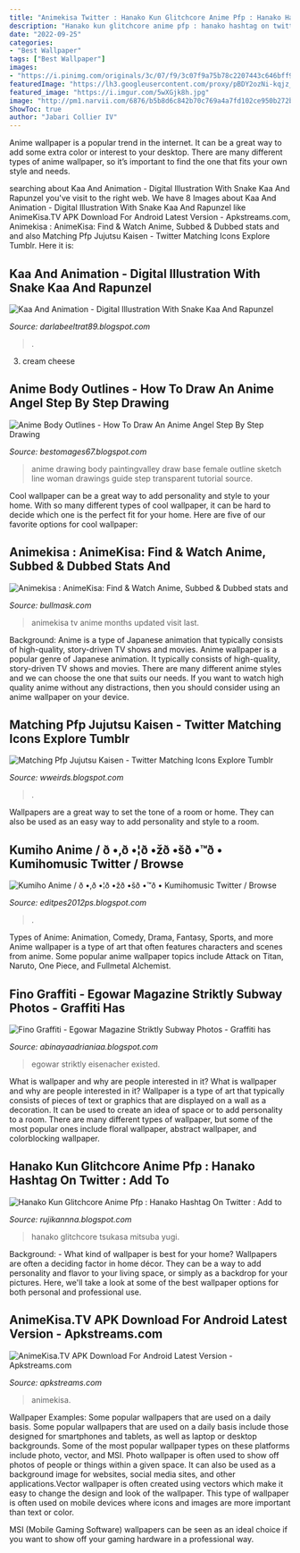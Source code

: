 ```yaml
---
title: "Animekisa Twitter : Hanako Kun Glitchcore Anime Pfp : Hanako Hashtag On Twitter : Add To"
description: "Hanako kun glitchcore anime pfp : hanako hashtag on twitter : add to"
date: "2022-09-25"
categories:
- "Best Wallpaper"
tags: ["Best Wallpaper"]
images:
- "https://i.pinimg.com/originals/3c/07/f9/3c07f9a75b78c2207443c646bff9f2a7.jpg"
featuredImage: "https://lh3.googleusercontent.com/proxy/pBDY2ozNi-kqjz_IQNnj9yoyTOiLjwxVcOEavAwpQirAeMAUFd93Ab6ldIObnMvHjMD1sgCwV44pZBNRB10pwkd5fDXscp15fxVR_AgytjvDoUnki2BKEHrbZA=w1200-h630-p-k-no-nu"
featured_image: "https://i.imgur.com/5wXGjk8h.jpg"
image: "http://pm1.narvii.com/6876/b5b8d6c842b70c769a4a7fd102ce950b272be69br1-1361-1946v2_00.jpg"
ShowToc: true
author: "Jabari Collier IV"
---
```



Anime wallpaper is a popular trend in the internet. It can be a great way to add some extra color or interest to your desktop. There are many different types of anime wallpaper, so it’s important to find the one that fits your own style and needs.

	

		
searching about Kaa And Animation - Digital Illustration With Snake Kaa And Rapunzel you've visit to the right web. We have 8 Images about Kaa And Animation - Digital Illustration With Snake Kaa And Rapunzel like AnimeKisa.TV APK Download For Android Latest Version - Apkstreams.com, Animekisa : AnimeKisa: Find &amp; Watch Anime, Subbed &amp; Dubbed stats and and also Matching Pfp Jujutsu Kaisen - Twitter Matching Icons Explore Tumblr. Here it is:
		
    
## Kaa And Animation - Digital Illustration With Snake Kaa And Rapunzel

<img loading=lazy src="https://lh3.googleusercontent.com/proxy/pBDY2ozNi-kqjz_IQNnj9yoyTOiLjwxVcOEavAwpQirAeMAUFd93Ab6ldIObnMvHjMD1sgCwV44pZBNRB10pwkd5fDXscp15fxVR_AgytjvDoUnki2BKEHrbZA=w1200-h630-p-k-no-nu" onerror="this.onerror=null;this.src='https://tse3.mm.bing.net/th?id=OIP.2ooU46ZxLvEZc_0Hv_KQvgHaJV&amp;pid=15.1';" alt="Kaa And Animation - Digital Illustration With Snake Kaa And Rapunzel">

_Source: darlabeeltrat89.blogspot.com_

>. 

	

3. cream cheese 

    
## Anime Body Outlines - How To Draw An Anime Angel Step By Step Drawing

<img loading=lazy src="https://paintingvalley.com/drawings/girl-drawing-full-body-15.png" onerror="this.onerror=null;this.src='https://tse4.mm.bing.net/th?id=OIP.uNateZ_F5bDwhy3OYIUtLAAAAA&amp;pid=15.1';" alt="Anime Body Outlines - How To Draw An Anime Angel Step By Step Drawing">

_Source: bestomages67.blogspot.com_

>anime drawing body paintingvalley draw base female outline sketch line woman drawings guide step transparent tutorial source. 

	

Cool wallpaper can be a great way to add personality and style to your home. With so many different types of cool wallpaper, it can be hard to decide which one is the perfect fit for your home. Here are five of our favorite options for cool wallpaper: 

    
## Animekisa : AnimeKisa: Find &amp; Watch Anime, Subbed &amp; Dubbed Stats And

<img loading=lazy src="https://www.bullmask.com/assets/images/animekisa.tv.jpg" onerror="this.onerror=null;this.src='https://tse3.mm.bing.net/th?id=OIP.C7tLG3Yf836IZqanlc0QDwHaFJ&amp;pid=15.1';" alt="Animekisa : AnimeKisa: Find &amp; Watch Anime, Subbed &amp; Dubbed stats and">

_Source: bullmask.com_

>animekisa tv anime months updated visit last. 

	

Background: Anime is a type of Japanese animation that typically consists of high-quality, story-driven TV shows and movies.
Anime wallpaper is a popular genre of Japanese animation. It typically consists of high-quality, story-driven TV shows and movies. There are many different anime styles and we can choose the one that suits our needs. If you want to watch high quality anime without any distractions, then you should consider using an anime wallpaper on your device.

    
## Matching Pfp Jujutsu Kaisen - Twitter Matching Icons Explore Tumblr

<img loading=lazy src="https://i.imgur.com/5wXGjk8h.jpg" onerror="this.onerror=null;this.src='https://tse1.mm.bing.net/th?id=OIP.OK95VgbSi1FEX_gAflWibgHaGi&amp;pid=15.1';" alt="Matching Pfp Jujutsu Kaisen - Twitter Matching Icons Explore Tumblr">

_Source: wweirds.blogspot.com_

>. 

	

Wallpapers are a great way to set the tone of a room or home. They can also be used as an easy way to add personality and style to a room.

    
## Kumiho Anime / ð •‚ð •¦ð •žð •šð •™ð • Kumihomusic Twitter / Browse

<img loading=lazy src="http://pm1.narvii.com/6876/b5b8d6c842b70c769a4a7fd102ce950b272be69br1-1361-1946v2_00.jpg" onerror="this.onerror=null;this.src='https://tse3.mm.bing.net/th?id=OIP.tyWmuAisoPZppYYwM_p9ywAAAA&amp;pid=15.1';" alt="Kumiho Anime / ð •‚ð •¦ð •žð •šð •™ð • Kumihomusic Twitter / Browse">

_Source: editpes2012ps.blogspot.com_

>. 

	

Types of Anime: Animation, Comedy, Drama, Fantasy, Sports, and more
Anime wallpaper is a type of art that often features characters and scenes from anime. Some popular anime wallpaper topics include Attack on Titan, Naruto, One Piece, and Fullmetal Alchemist.

    
## Fino Graffiti - Egowar Magazine Striktly Subway Photos - Graffiti Has

<img loading=lazy src="https://i.ytimg.com/vi/Uld7lbTNpM4/maxresdefault.jpg" onerror="this.onerror=null;this.src='https://tse2.mm.bing.net/th?id=OIP.Qd1-QurT6gOz2o9aGAtQsgHaEK&amp;pid=15.1';" alt="Fino Graffiti - Egowar Magazine Striktly Subway Photos - Graffiti has">

_Source: abinayaadrianiaa.blogspot.com_

>egowar striktly eisenacher existed. 

	

What is wallpaper and why are people interested in it?
What is wallpaper and why are people interested in it?
Wallpaper is a type of art that typically consists of pieces of text or graphics that are displayed on a wall as a decoration. It can be used to create an idea of space or to add personality to a room. There are many different types of wallpaper, but some of the most popular ones include floral wallpaper, abstract wallpaper, and colorblocking wallpaper.

    
## Hanako Kun Glitchcore Anime Pfp : Hanako Hashtag On Twitter : Add To

<img loading=lazy src="https://i.pinimg.com/originals/3c/07/f9/3c07f9a75b78c2207443c646bff9f2a7.jpg" onerror="this.onerror=null;this.src='https://tse4.mm.bing.net/th?id=OIP.XSHTRxF24dHCgcCWgi4iiwHaJC&amp;pid=15.1';" alt="Hanako Kun Glitchcore Anime Pfp : Hanako Hashtag On Twitter : Add to">

_Source: rujikannna.blogspot.com_

>hanako glitchcore tsukasa mitsuba yugi. 

	

Background: - What kind of wallpaper is best for your home?
Wallpapers are often a deciding factor in home décor. They can be a way to add personality and flavor to your living space, or simply as a backdrop for your pictures. Here, we'll take a look at some of the best wallpaper options for both personal and professional use.

    
## AnimeKisa.TV APK Download For Android Latest Version - Apkstreams.com

<img loading=lazy src="https://www.apkstreams.com/wp-content/uploads/2021/06/AnimeKesa-APK-App.jpg" onerror="this.onerror=null;this.src='https://tse4.mm.bing.net/th?id=OIP.gc_G2mGwViOAeddhi1brBgHaEK&amp;pid=15.1';" alt="AnimeKisa.TV APK Download For Android Latest Version - Apkstreams.com">

_Source: apkstreams.com_

>animekisa. 

	

Wallpaper Examples: Some popular wallpapers that are used on a daily basis.
Some popular wallpapers that are used on a daily basis include those designed for smartphones and tablets, as well as laptop or desktop backgrounds. Some of the most popular wallpaper types on these platforms include photo, vector, and MSI. 
Photo wallpaper is often used to show off photos of people or things within a given space. It can also be used as a background image for websites, social media sites, and other applications.Vector wallpaper is often created using vectors which make it easy to change the design and look of the wallpaper. This type of wallpaper is often used on mobile devices where icons and images are more important than text or color. 

MSI (Mobile Gaming Software) wallpapers can be seen as an ideal choice if you want to show off your gaming hardware in a professional way.

